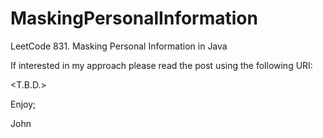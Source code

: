 # MaskingPersonalInformation
LeetCode 831. Masking Personal Information in Java

If interested in my approach please read the post using the following URI:

<T.B.D.>

Enjoy;

John
